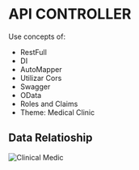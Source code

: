 # API CONTROLLER 

Use concepts of:
- RestFull
- DI
- AutoMapper
- Utilizar Cors
- Swagger
- OData
- Roles and Claims
- Theme: Medical Clinic

## Data Relatioship
![Clinical Medic ](https://user-images.githubusercontent.com/69880922/180655442-0f566534-90ed-458f-8f37-86f1375f9fee.png)
